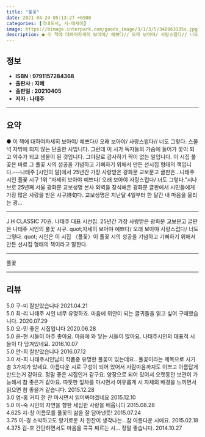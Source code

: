 ```yaml
---
title: "풀꽃"
date: 2021-04-24 05:13:27 +0900
categories: [국내도서, 시-에세이]
image: https://bimage.interpark.com/goods_image/3/1/3/5/348963135s.jpg
description: ● 이 책에 대하여자세히 보아야/ 예쁘다// 오래 보아야/ 사랑스럽다// 너도 그렇다. 스물넉 자밖에 되지 않는 단출한 시입니다. 그런데 이 시가 독자들의 가슴에 들어가 꽃이 되고 악수가 되고 샘물이 된 것입니다. 그야말로 감사하기 짝이 없는 일입니다. 이 시집 풀꽃은 바로 그 풀꽃
---
```


## **정보**

- **ISBN : 9791157284368**
- **출판사 : 지혜**
- **출판일 : 20210405**
- **저자 : 나태주**

------



## **요약**

●  이 책에 대하여자세히 보아야/ 예쁘다// 오래 보아야/ 사랑스럽다// 너도 그렇다. 스물넉 자밖에 되지 않는 단출한 시입니다. 그런데 이 시가 독자들의 가슴에 들어가 꽃이 되고 악수가 되고 샘물이 된 것입니다. 그야말로 감사하기 짝이 없는 일입니다. 이 시집 풀꽃은 바로 그 풀꽃 시의 성공을 기념하고 기뻐하기 위해서 만든 선시집 형태의 책입니다.---나태주 [시인의 말]에서 25년간 가장 사랑받은 광화문 교보문고 글판은…나태주 시인 풀꽃 시구 1위 “자세히 보아야 예쁘다/ 오래 보아야 사랑스럽다/ 너도 그렇다.”시나브로 25년째 서울 광화문 교보생명 본사 외벽을 장식해온 광화문 글판에서 시민들에게 가장 많은 사랑을 받은 시구詩句다. 교보생명은 지난달 4일부터 한 달간 내 마음을 울리는 광...

------

J.H CLASSIC 70권. 나태주 대표 시선집. 25년간 가장 사랑받은 광화문 교보문고 글판은 나태주 시인의 풀꽃 시구.  quot;자세히 보아야 예쁘다/ 오래 보아야 사랑스럽다/ 너도 그렇다. quot; 시인은 이 시집 〈풀꽃〉이 풀꽃 시의 성공을 기념하고 기뻐하기 위해서 만든 선시집 형태의 책이라고 말한다.

------


풀꽃 

------


## **리뷰** 

5.0 구-미 잘받았습니다  2021.04.21 <br/>5.0 최-리 나태주 시인 너무 유명하죠. 마음에 위안이 되는 글귀들을 읽고 싶어 구매했습니다. 2020.07.29 <br/>5.0 오-민 좋은 시집입니다 2020.06.28 <br/>5.0 윤-현 시들이 아주 좋아요. 마음에 와 닿는 시들이 많아요. 나태주시인의 대표적 시들이 다 담겨있네요.  2016.10.07 <br/>5.0 안-희 잘받았습니다 2016.07.12 <br/>3.0 서-희 나태주시인님의 작품중 유명한 풀꽃이 있는데요.. 풀꽃이라는 제목으로 시가 총 3가지가 있네요. 아름다운 시로 구성이 되어 있어서 사람마음까지도 이쁘고 아름답게 만드는거 같아요. 정말 좋은 시집인거 같구요. 양장으로 되어 있어서 오랫동안 보관이 가능해서 참 좋은거 같아요. 따뜻한 잎차를 마시면서 여유롭게 시 자체의 배경을 느끼면서 읽으면 참 좋을거 같습니다. 2015.12.28 <br/>3.0 염-홍 커피 한 잔 마시면서 읽어봐야겠네요 2015.12.10 <br/>5.0 이-숙 시인의 자연을 향한 세심한 사랑을 배웁니다 2015.08.28 <br/>4.625 지-창 이름모를 풀꽃의 삶을 잘 담아낸듯! 2015.07.24 <br/>3.75 이-경 소박하고도 향기로운 차 한잔이 생각나는...참 아름다운 시에요. 2015.02.18 <br/>4.375 김-호 간단하면서도 마음을 콕콕 찌르는 시... 정말 좋습니다. 2014.10.27 <br/>